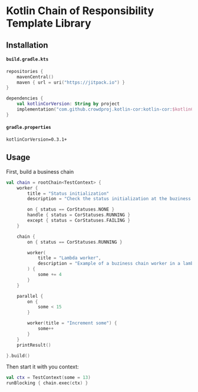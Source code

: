 # Kotlin Chain of Responsibility Template Library

## Installation

#### **`build.gradle.kts`**
```kotlin
repositories {
    mavenCentral()
    maven { url = uri("https://jitpack.io") }
}

dependencies {
    val kotlinCorVersion: String by project
    implementation("com.github.crowdproj.kotlin-cor:kotlin-cor:$kotlinCorVersion")
}
```
#### **`gradle.properties`**
```properties
kotlinCorVersion=0.3.1+
```

## Usage

First, build a business chain
```kotlin
val chain = rootChain<TestContext> {
    worker {
        title = "Status initialization"
        description = "Check the status initialization at the buziness chain start"

        on { status == CorStatuses.NONE }
        handle { status = CorStatuses.RUNNING }
        except { status = CorStatuses.FAILING }
    }

    chain {
        on { status == CorStatuses.RUNNING }

        worker(
            title = "Lambda worker",
            description = "Example of a buziness chain worker in a lambda form"
        ) {
            some += 4
        }
    }

    parallel {
        on {
            some < 15
        }

        worker(title = "Increment some") {
            some++
        }
    }
    printResult()

}.build()
```

Then start it with you context:
```kotlin
val ctx = TestContext(some = 13)
runBlocking { chain.exec(ctx) }
```
